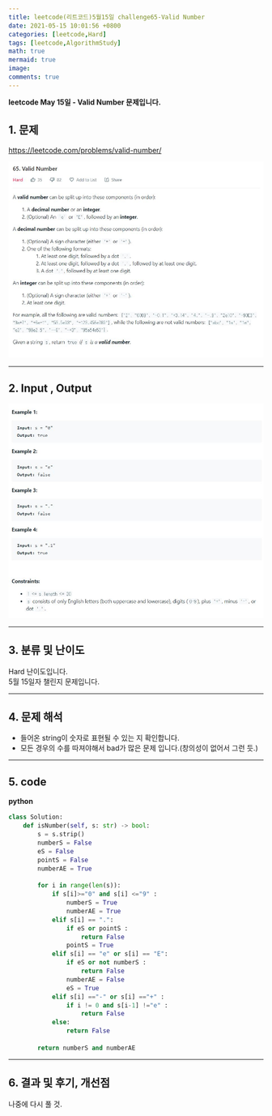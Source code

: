 ```yaml
---
title: leetcode(리트코드)5월15일 challenge65-Valid Number
date: 2021-05-15 10:01:56 +0800
categories: [leetcode,Hard]
tags: [leetcode,AlgorithmStudy]
math: true
mermaid: true
image: 
comments: true
---
```


**leetcode May 15일 - Valid Number 문제입니다.**

## 1. 문제
<https://leetcode.com/problems/valid-number/>  

![](/assets/img/sample/leetcode/65/Problem.JPG)  

-----  

## 2. Input , Output

![](/assets/img/sample/leetcode/65/input.JPG)  


-----  

## 3. 분류 및 난이도

Hard 난이도입니다.  
5월 15일자 챌린지 문제입니다. 

-----  

## 4. 문제 해석

- 들어온 string이 숫자로 표현될 수 있는 지 확인합니다.
- 모든 경우의 수를 따져야해서 bad가 많은 문제 입니다.(창의성이 없어서 그런 듯.)





-----  

## 5. code


**python**

```python
class Solution:
    def isNumber(self, s: str) -> bool:
        s = s.strip()
        numberS = False
        eS = False
        pointS = False
        numberAE = True
        
        for i in range(len(s)):
            if s[i]>="0" and s[i] <="9" : 
                numberS = True
                numberAE = True
            elif s[i] == ".":
                if eS or pointS :
                    return False
                pointS = True
            elif s[i] == "e" or s[i] == "E":
                if eS or not numberS : 
                    return False
                numberAE = False
                eS = True
            elif s[i] =="-" or s[i] =="+" :
                if i != 0 and s[i-1] !="e" : 
                    return False
            else:
                return False
        
        return numberS and numberAE
```



-----

## 6. 결과 및 후기, 개선점

나중에 다시 풀 것.




